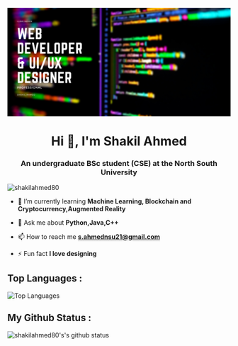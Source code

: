 <a href="https://github.com/shakilahmed80"><img align="center" src="https://raw.githubusercontent.com/shakilahmed80/shakilahmed80/main/Game.png"/></a>

<h1 align="center">Hi 👋, I'm Shakil Ahmed</h1>
<h3 align="center">An undergraduate BSc student (CSE) at the North South University</h3>

<p align="left"> <img src="https://komarev.com/ghpvc/?username=shakilahmed80&label=Profile%20views&color=0e75b6&style=flat" alt="shakilahmed80" /> </p>

- 🌱 I’m currently learning **Machine Learning, Blockchain and Cryptocurrency,Augmented Reality**

- 💬 Ask me about **Python,Java,C++**

- 📫 How to reach me **s.ahmednsu21@gmail.com**

- ⚡ Fun fact **I love designing**



## Top Languages :
![Top Languages](https://github-readme-stats.vercel.app/api/top-langs/?username=shakilahmed80&show_icons=true&theme=radical)


## My Github Status :
![shakilahmed80's's github status](https://github-readme-stats.vercel.app/api?username=shakilahmed80&show_icons=true&theme=radical)



